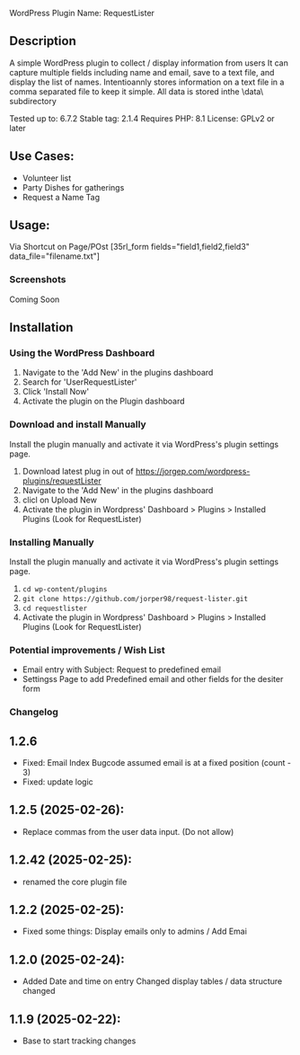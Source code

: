 
WordPress Plugin Name: RequestLister

## Description ##
 A simple WordPress plugin to collect / display information from users
 It can capture multiple fields including name and email, save to a text file, and display the list of names.
 Intentioannly stores information on a text file in a comma separated file to keep it simple.
 All data is stored inthe \data\ subdirectory

 Tested up to: 6.7.2 Stable tag: 2.1.4 Requires PHP: 8.1 License: GPLv2 or later
 
 ## Use Cases: ##
* Volunteer list
* Party Dishes for gatherings
* Request a Name Tag



 ## Usage:   ##
Via Shortcut on Page/POst
[35rl_form fields="field1,field2,field3" data_file="filename.txt"]


### Screenshots ###

Coming Soon


 ## Installation ##

### Using the WordPress Dashboard ###

1. Navigate to the 'Add New' in the plugins dashboard
2. Search for 'UserRequestLister'
3. Click 'Install Now'
4. Activate the plugin on the Plugin dashboard

### Download and install Manually ###

Install the plugin manually  and activate it via WordPress's plugin settings page.

  1. Download latest plug in out of https://jorgep.com/wordpress-plugins/requestLister 
  2.  Navigate to the 'Add New' in the plugins dashboard
  3. clicl on Upload New
  4. Activate the plugin in Wordpress' Dashboard > Plugins > Installed Plugins (Look for RequestLister)
  

### Installing Manually ###

Install the plugin manually  and activate it via WordPress's plugin settings page.

  1. `cd wp-content/plugins`
  2. `git clone https://github.com/jorper98/request-lister.git`
  3. `cd requestlister`
  4. Activate the plugin in Wordpress' Dashboard > Plugins > Installed Plugins (Look for RequestLister)
  
 

### Potential improvements / Wish List ###
- Email entry with Subject: <something> Request to predefined email
- Settingss Page to add Predefined email and other fields for the desiter form


### Changelog ###

## 1.2.6 ##
* Fixed: Email Index Bugcode assumed email is at a fixed position (count - 3)
* Fixed: update logic 

## 1.2.5 (2025-02-26): ##
* Replace  commas from the user data input. (Do not allow)


## 1.2.42 (2025-02-25): ##
*  renamed the core plugin file 

## 1.2.2 (2025-02-25): ##
*  Fixed some things: Display emails only to admins / Add Emai

## 1.2.0 (2025-02-24): ##
* Added Date and time on entry  Changed display tables / data structure changed

## 1.1.9 (2025-02-22): ##
* Base to start tracking changes


